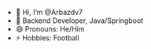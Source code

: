 - 👋 Hi, I’m @Arbazdv7
- 👀 Backend Developer, Java/Springboot
- 😄 Pronouns: He/Him
- ⚡ Hobbies: Football

<!---
Arbazdv7/Arbazdv7 is a ✨ special ✨ repository because its `README.md` (this file) appears on your GitHub profile.
You can click the Preview link to take a look at your changes.
--->
